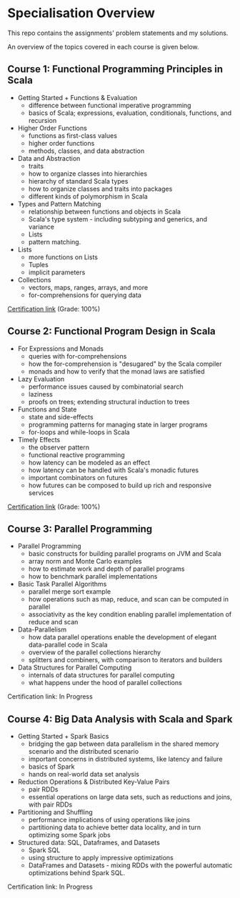 # Specialisation Overview

This repo contains the assignments' problem statements and my solutions.

An overview of the topics covered in each course is given below.

## Course 1: Functional Programming Principles in Scala

* Getting Started + Functions & Evaluation
  * difference between functional imperative programming
  * basics of Scala; expressions, evaluation, conditionals, functions, and recursion
* Higher Order Functions
  * functions as first-class values
  * higher order functions
  * methods, classes, and data abstraction
* Data and Abstraction
  * traits
  * how to organize classes into hierarchies
  * hierarchy of standard Scala types
  * how to organize classes and traits into packages
  * different kinds of polymorphism in Scala
* Types and Pattern Matching
  * relationship between functions and objects in Scala
  * Scala's type system - including subtyping and generics, and variance
  * Lists
  * pattern matching.
* Lists
  * more functions on Lists
  * Tuples
  * implicit parameters
* Collections
  * vectors, maps, ranges, arrays, and more 
  * for-comprehensions for querying data
  
[Certification link](https://www.coursera.org/account/accomplishments/certificate/KF2MJFUHW2RT) (Grade: 100%)

## Course 2: Functional Program Design in Scala

* For Expressions and Monads
  * queries with for-comprehensions 
  * how the for-comprehension is "desugared" by the Scala compiler
  * monads and how to verify that the monad laws are satisfied
* Lazy Evaluation
  * performance issues caused by combinatorial search 
  * laziness
  * proofs on trees; extending structural induction to trees
* Functions and State
  * state and side-effects
  * programming patterns for managing state in larger programs
  * for-loops and while-loops in Scala
* Timely Effects
  * the observer pattern
  * functional reactive programming
  * how latency can be modeled as an effect
  * how latency can be handled with Scala's monadic futures
  * important combinators on futures
  * how futures can be composed to build up rich and responsive services
  
[Certification link](https://www.coursera.org/account/accomplishments/certificate/ULRCKMUTDY4S) (Grade: 100%)
  
## Course 3: Parallel Programming

* Parallel Programming
  * basic constructs for building parallel programs on JVM and Scala
  * array norm and Monte Carlo examples
  * how to estimate work and depth of parallel programs
  * how to benchmark parallel implementations
* Basic Task Parallel Algorithms
  * parallel merge sort example
  * how operations such as map, reduce, and scan can be computed in parallel
  * associativity as the key condition enabling parallel implementation of reduce and scan
* Data-Parallelism
  * how data parallel operations enable the development of elegant data-parallel code in Scala
  * overview of the parallel collections hierarchy
  * splitters and combiners, with comparison to iterators and builders
* Data Structures for Parallel Computing
  * internals of data structures for parallel computing
  * what happens under the hood of parallel collections

Certification link: In Progress

## Course 4: Big Data Analysis with Scala and Spark

* Getting Started + Spark Basics
  * bridging the gap between data parallelism in the shared memory scenario and the distributed scenario 
  * important concerns in distributed systems, like latency and failure
  * basics of Spark 
  * hands on real-world data set analysis
* Reduction Operations & Distributed Key-Value Pairs
  * pair RDDs
  * essential operations on large data sets, such as reductions and joins, with pair RDDs
* Partitioning and Shuffling
  * performance implications of using operations like joins 
  * partitioning data to achieve better data locality, and in turn optimizing some Spark jobs
* Structured data: SQL, Dataframes, and Datasets
  * Spark SQL
  * using structure to apply impressive optimizations
  * DataFrames and Datasets - mixing RDDs with the powerful automatic optimizations behind Spark SQL.

Certification link: In Progress